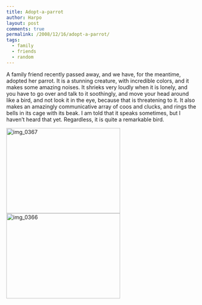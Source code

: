 ```yaml
---
title: Adopt-a-parrot
author: Harpo
layout: post
comments: true
permalink: /2008/12/16/adopt-a-parrot/
tags:
  - family
  - friends
  - random
---
```

A family friend recently passed away, and we have, for the meantime, adopted her parrot. It is a stunning creature, with incredible colors, and it makes some amazing noises. It shrieks very loudly when it is lonely, and you have to go over and talk to it soothingly, and move your head around like a bird, and not look it in the eye, because that is threatening to it. It also makes an amazingly communicative array of coos and clucks, and rings the bells in its cage with its beak. I am told that it speaks sometimes, but I haven&#8217;t heard that yet. Regardless, it is quite a remarkable bird.

[<img class="alignnone size-medium wp-image-468" title="img_0367" src="http://www.harpojaeger.com/assets/media/wp-content/uploads/2008/12/img_0367-300x225.jpg" alt="img_0367" width="300" height="225" />][1][<img class="alignnone size-medium wp-image-467" title="img_0366" src="http://www.harpojaeger.com/assets/media/wp-content/uploads/2008/12/img_0366-300x225.jpg" alt="img_0366" width="300" height="225" />][2]

 [1]: http://www.harpojaeger.com/assets/media/wp-content/uploads/2008/12/img_0367.jpg
 [2]: http://www.harpojaeger.com/assets/media/wp-content/uploads/2008/12/img_0366.jpg